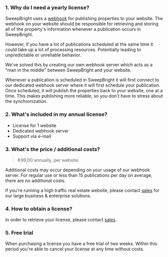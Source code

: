 ### 1. Why do I need a yearly license?

SweepBright uses a [webhook](https://website.sweepbright.com/docs/#header-1.-publish-a-property-to-the-custom-website) for publishing properties to your website. The webhook on your website should be responsible for retrieving and storing all of the property's information whenever a publication occurs in SweepBright.

However, if you have a lot of publications scheduled at the same time it could take up a lot of processing resources. 
Potentially leading to unpredictable or unreliable behavior.

We've solved this by creating our own webhook server which acts as a "man in the middle" between SweepBright and your website.

Whenever a publication is scheduled in SweepBright it will first connect to our dedicated webhook server where it will first schedule your publication. Once scheduled, it will publish the properties back to your website, one at a time. This makes publishing more reliable, so you don't have to stress about the synchronization.

### 2. What's included in my annual license?

- License for 1 website
- Dedicated webhook server
- Support via e-mail

### 3. What's the price / additional costs?

> €99,00 annually, per website.

Additional costs may occur depending on your usage of our webhook server.
For regular use or less than 15 publications per day on average, there are no additional costs.

If you're running a high traffic real estate website, please contact [sales](mailto:info@compagnon.agency) for our large business & enterprise solutions.

### 4. How to obtain a license?

In order to retrieve your license, please contact [sales](mailto:info@compagnon.agency).

### 5. Free trial

When purchasing a license you have a free trial of two weeks. Within this period you're able to cancel your license at any time without costs.